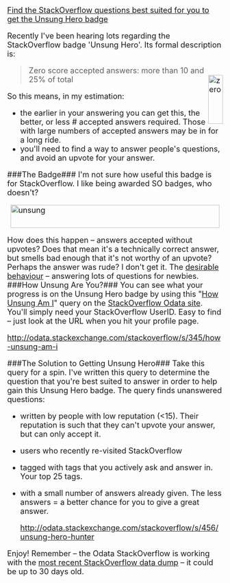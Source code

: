 <!--{Title:"Hunting the StackOverflow 'Unsung Hero' Badge", PublishedOn:"2010-08-20T07:17:24", Intro:"Find the StackOverflow questions best suited for you to get the Unsung Hero badge        Recently I'"} -->



<a title="http://odata.stackexchange.com/stackoverflow/s/456/unsung-hero-hunter" href="http://odata.stackexchange.com/stackoverflow/s/456/uFind the StackOverflow questions best suited for you to get the Unsung Hero badge">
      <font size="4">Find the StackOverflow questions best suited for you to get the Unsung Hero badge
</a>

Recently I've been hearing lots regarding the StackOverflow badge 'Unsung Hero'. Its formal description is:
  <blockquote>
  Zero score accepted answers: more than 10 and 25% of total<a href="http://devtxt.com/blog/image.axd?picture=zero.png"><img style="border-bottom: 0px; border-left: 0px; display: inline; border-top: 0px; border-right: 0px" class="wlDisabledImage" title="zero" border="0" alt="zero" align="right" src="http://devtxt.com/blog/image.axd?picture=zero_thumb.png" width="34" height="114" /></a>
  </blockquote>
So this means, in my estimation:

* the earlier in your answering you can get this, the better, or less # accepted answers required. Those with large numbers of accepted answers may be in for a long ride.
* you'll need to find a way to answer people's questions, and avoid an upvote for your answer.

###The Badge###
I'm not sure how useful this badge is for StackOverflow. I like being awarded SO badges, who doesn't?

<img style="border-bottom: 0px; border-left: 0px; display: block; float: none; margin-left: auto; border-top: 0px; margin-right: auto; border-right: 0px" class="wlDisabledImage" title="unsung" border="0" alt="unsung" src="http://devtxt.com/blog/image.axd?picture=unsung.png" width="488" height="54" />

How does this happen – answers accepted without upvotes? Does that mean it's a technically correct answer, but smells bad enough that it's not worthy of an upvote? Perhaps the answer was rude? I don't get it.
The <a href="http://blog.stackoverflow.com/2010/07/improvements-to-badge-system/">desirable behaviour</a> – answering lots of questions for newbies.
###How Unsung Are You?###
You can see what your progress is on the Unsung Hero badge by using this "<a href="http://odata.stackexchange.com/stackoverflow/s/345/how-unsung-am-i">How Unsung Am I</a>" query on the <a href="http://odata.stackexchange.com/stackoverflow/queries">StackOverflow Odata site</a>. You'll simply need your StackOverflow UserID. Easy to find – just look at the URL when you hit your profile page.

<a title="http://odata.stackexchange.com/stackoverflow/s/345/how-unsung-am-i" href="http://odata.stackexchange.com/stackoverflow/s/345/how-unsung-am-i">
      <font size="4">http://odata.stackexchange.com/stackoverflow/s/345/how-unsung-am-i
</a>

  <p align="left">
###The Solution to Getting Unsung Hero###
Take this query for a spin. I've written this query to determine the question that you're best suited to answer in order to help gain this Unsung Hero badge. The query finds unanswered questions:

* written by people with low reputation (<15). Their reputation is such that they can't upvote your answer, but can only accept it.
* users who recently re-visited StackOverflow
* tagged with tags that you actively ask and answer in. Your top 25 tags.
* with a small number of answers already given. The less answers = a better chance for you to give a great answer.

  <a title="http://odata.stackexchange.com/stackoverflow/s/456/unsung-hero-hunter" href="http://odata.stackexchange.com/stackoverflow/s/456/unsung-hero-hunter">
    <font size="4">http://odata.stackexchange.com/stackoverflow/s/456/unsung-hero-hunter
  </a>
Enjoy! Remember – the Odata StackOverflow is working with the <a href="http://blog.stackoverflow.com/category/cc-wiki-dump/">most recent StackOverflow data dump</a> – it could be up to 30 days old.